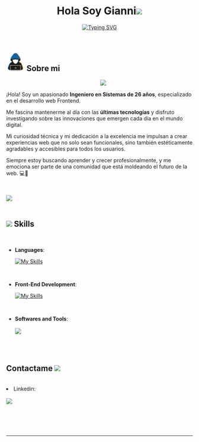 
<h1 align="center"><b>Hola Soy Gianni</b><img src="https://media.giphy.com/media/hvRJCLFzcasrR4ia7z/giphy.gif" width="35"></h1>
<!--  -->

<p align="center">
<a href="#"><img src="https://readme-typing-svg.herokuapp.com?font=Time+New+Roman&color=6A1989&size=25&center=true&vCenter=true&width=600&height=100&lines=Front+End+Developer...+%F0%9F%91%A8%F0%9F%8F%BB%E2%80%8D%F0%9F%92%BB%E2%80%8B" alt="Typing SVG" /></a>
</p>

<br>



	
## <picture><img src = "https://github.com/0xAbdulKhalid/0xAbdulKhalid/raw/main/assets/mdImages/about_me.gif" width = 50px></picture> **Sobre mi**

<picture> <img align="right" src="https://github.com/Rugerio44" width = 250px></picture>

<br>

¡Hola! Soy un apasionado **Ingeniero en Sistemas de 26 años**, especializado en el desarrollo web Frontend. 

Me fascina mantenerme al día con las **últimas tecnologías** y disfruto investigando sobre las innovaciones que emergen cada día en el mundo digital.

Mi curiosidad técnica y mi dedicación a la excelencia me impulsan a crear experiencias web que no solo sean funcionales, sino también estéticamente agradables y accesibles para todos los usuarios.

Siempre estoy buscando aprender y crecer profesionalmente, y me emociona ser parte de una comunidad que está moldeando el futuro de la web. 💻🚀



<br>

<img src="https://user-images.githubusercontent.com/73097560/115834477-dbab4500-a447-11eb-908a-139a6edaec5c.gif"><br><br>

## <img src="https://media2.giphy.com/media/QssGEmpkyEOhBCb7e1/giphy.gif?cid=ecf05e47a0n3gi1bfqntqmob8g9aid1oyj2wr3ds3mg700bl&rid=giphy.gif" width ="25"><b> Skills</b>
<br>

<p align="center">

- **Languages**:

    [![My Skills](https://skillicons.dev/icons?i=python)](#)

<br>   
    
- **Front-End Development**:

   [![My Skills](https://skillicons.dev/icons?i=js,html,css)](#)

<br>

- **Softwares and Tools**:
  <br>
  <br>
	  <a href="#">
	    <img src="https://skillicons.dev/icons?i=git,github,vscode,mysql" />
	  </a>
<br>
<br>

## <b> Contactame </b><img src="#" width ="80">
<br>
<li align='left'>
 Linkedin:
  <br>
  <br>
	  
 <a href="https://www.linkedin.com/in/gianni-francesco-rugerio-lezama-996a21234/">
	    <img src="https://skillicons.dev/icons?i=linkedin" />					
 </a>

 

</li>


<br>
<br>
<br>
<br>

---

<br>
